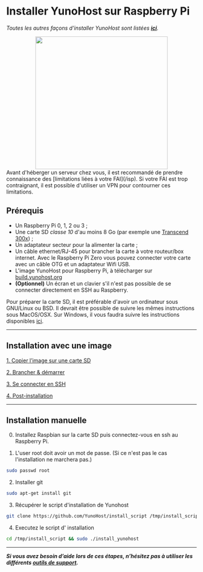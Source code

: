 # Installer YunoHost sur Raspberry Pi

*Toutes les autres façons d’installer YunoHost sont listées **[ici](/install_fr)**.*

<center>
<img src="https://cdn.shopify.com/s/files/1/0176/3274/products/rpi2b_1024x1024.jpg" width=350>
</center>

<div class="alert alert-info" markdown="1">
Avant d'héberger un serveur chez vous, il est recommandé de prendre connaissance des [limitations liées à votre FAI](/isp). Si votre FAI est trop contraignant, il est possible d'utiliser un VPN pour contourner ces limitations.
</div>

## Prérequis

- Un Raspberry Pi 0, 1, 2 ou 3 ;
- Une carte SD *classe 10* d'au moins 8 Go (par exemple une [Transcend 300x](http://www.amazon.fr/Transcend-microSDHC-adaptateur-TS32GUSDU1E-Emballage/dp/B00CES44EO)) ;
- Un adaptateur secteur pour la alimenter la carte ;
- Un câble ethernet/RJ-45 pour brancher la carte à votre routeur/box internet. Avec le Raspberry Pi Zero vous pouvez connecter votre carte avec un câble OTG et un adaptateur Wifi USB.
- L'image YunoHost pour Raspberry Pi, à télécharger sur [build.yunohost.org](http://build.yunohost.org/)
- **(Optionnel)** Un écran et un clavier s'il n'est pas possible de se connecter directement en SSH au Raspberry.

Pour préparer la carte SD, il est préférable d'avoir un ordinateur sous GNU/Linux ou BSD. Il devrait être possible de suivre les mêmes instructions sous MacOS/OSX. Sur Windows, il vous faudra suivre les instructions disponibles [ici](/copy_image_fr).

---

## Installation avec une image

<a class="btn btn-lg btn-default" href="/copy_image_fr">1. Copier l’image sur une carte SD</a>

<a class="btn btn-lg btn-default" href="/plug_and_boot_fr">2. Brancher & démarrer</a>

<a class="btn btn-lg btn-default" href="/ssh_fr">3. Se connecter en SSH</a>
<!-- [TODO : Cette partie n'est pas triviale et dois être détaillée comme pour OLinuXino !!] -->


<a class="btn btn-lg btn-default" href="/postinstall_fr">4. Post-installation</a>

---

## Installation manuelle


0. Installez Raspbian sur la carte SD puis connectez-vous en ssh au Raspberry Pi. 
<!-- [TODO : Cette partie n'est pas triviale et dois être détaillée comme pour OLinuXino !!] -->


1. L'user root doit avoir un mot de passe. (Si ce n'est pas le cas l'installation ne marchera pas.)
```bash
sudo passwd root
```

2. Installer git
```bash
sudo apt-get install git
```

3. Récupérer le script d'installation de Yunohost
```bash
git clone https://github.com/YunoHost/install_script /tmp/install_script
```

4. Executez le script d' installation
```bash
cd /tmp/install_script && sudo ./install_yunohost
```

---

***Si vous avez besoin d’aide lors de ces étapes, n’hésitez pas à utiliser les différents [outils de support](/support_fr).***
